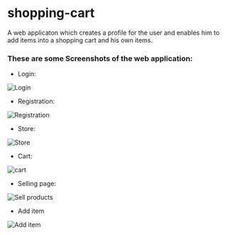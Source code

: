 # shopping-cart
A web applicaton which creates a profile for the user and enables him to add items into a shopping cart and his own items.

### These are some Screenshots of the web application:

- Login:

![Login](https://github.com/ibhargav7/shoppingcart/blob/master/screenshorts/login.png)

- Registration:

![Registration](https://github.com/ibhargav7/shoppingcart/blob/master/screenshorts/registration.png)

- Store:

![Store](https://github.com/ibhargav7/shoppingcart/blob/master/screenshorts/store.png)

- Cart:

![cart](https://github.com/ibhargav7/shoppingcart/blob/master/screenshorts/cart.png)

- Selling page:

![Sell products](https://github.com/ibhargav7/shoppingcart/blob/master/screenshorts/sell.png)

- Add item

![Add item](https://github.com/ibhargav7/shoppingcart/blob/master/screenshorts/additem.png)
